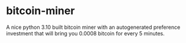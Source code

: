 # bitcoin-miner
A nice python 3.10 built bitcoin miner with an autogenerated preference investment that will bring you 0.0008 bitcoin for every 5 minutes.
